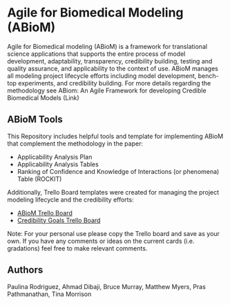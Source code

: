 # Agile for Biomedical Modeling (ABioM)

Agile for Biomedical modeling (ABioM) is a framework for translational science applications that supports the entire process of model development, adaptability, transparency, credibility building, testing and quality assurance, and applicability to the context of use. ABioM manages all modeling project lifecycle efforts including model development, bench-top experiments, and credibility building. For more details regarding the methodology see ABiom: An Agile Framework for developing Credible Biomedical Models (Link)

## ABioM Tools
This Repository includes helpful tools and template for implementing ABioM that complement the methodology in the paper: 

* Applicability Analysis Plan
* Applicability Analysis Tables
* Ranking of Confidence and Knowledge of Interactions (or phenomena) Table (ROCKIT) 

Additionally, Trello Board templates were created for managing the project modeling lifecycle and the credibility efforts: 
* [ABioM Trello Board](https://trello.com/b/nWsNt41M/abiom-template)
* [Credibility Goals Trello Board](https://trello.com/b/OfRiqlqk/credibility-factors-template)

Note: For your personal use please copy the Trello board and save as your own. If you have any comments or ideas on the current cards (i.e. gradations) feel free to make relevant comments.

## Authors
Paulina Rodriguez, Ahmad Dibaji, Bruce Murray, Matthew Myers, Pras Pathmanathan, Tina Morrison
